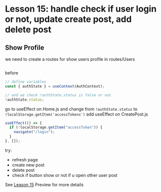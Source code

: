 # Lesson 15: handle check if user login or not, update create post, add delete post

## Show Profile

we need to create a routes for show users profile in routes/Users
```javascript

```

before

```javascript
// define variables
const { authState } = useContext(AuthContext);

// and we check !authState.status is false or not
!authState.status;
```

go to useEffect on Home.js and change from `!authState.status` to `!localStorage.getItem('accessTokens')`
add useEffect on CreatePost.js

```javascript
useEffect(() => {
  if (!localStorage.getItem("accessToken")) {
    navigate("/login");
  }
}, []);
```


try:

- refresh page
- create new post
- delete post
- check if button show or not if u open other user post

See [Leason 15](https://lesson12.com) Preview for more details
